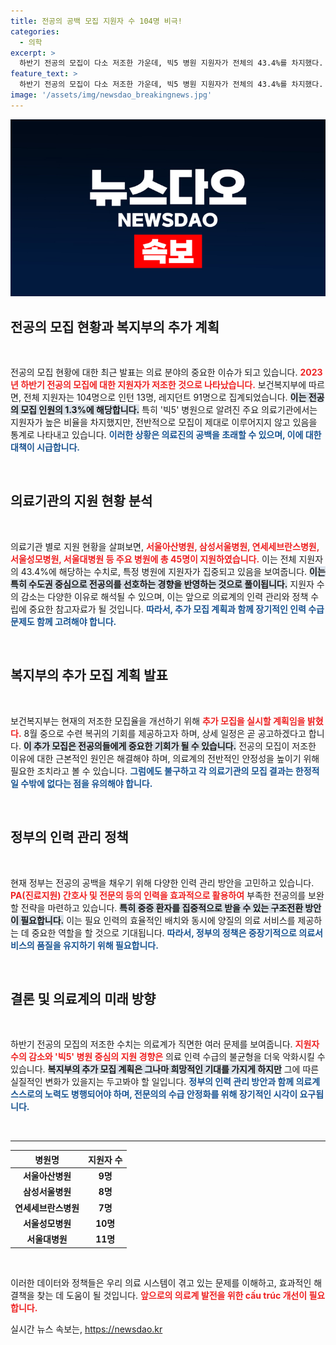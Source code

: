 ```yaml
---
title: 전공의 공백 모집 지원자 수 104명 비극!
categories:
  - 의학
excerpt: >
  하반기 전공의 모집이 다소 저조한 가운데, 빅5 병원 지원자가 전체의 43.4%를 차지했다. 복지부는 수련 복귀 기회를 위해 추가 모집을 실시할 예정이다. 전공의 채용의 새로운 전환점이 될 이번 기회를 놓치지 마세요!
feature_text: >
  하반기 전공의 모집이 다소 저조한 가운데, 빅5 병원 지원자가 전체의 43.4%를 차지했다. 복지부는 수련 복귀 기회를 위해 추가 모집을 실시할 예정이다. 전공의 채용의 새로운 전환점이 될 이번 기회를 놓치지 마세요!
image: '/assets/img/newsdao_breakingnews.jpg'
---
```


<p><img src="/assets/img/newsdao_breakingnews.jpg" alt="firstkoreanews 속보" /></p>

<h2 data-ke-size="size26">전공의 모집 현황과 복지부의 추가 계획</h2>

<p data-ke-size="size16">&nbsp;</p>

<p>전공의 모집 현황에 대한 최근 발표는 의료 분야의 중요한 이슈가 되고 있습니다. <b><span style="color: #ee2323;">2023년 하반기 전공의 모집에 대한 지원자가 저조한 것으로 나타났습니다.</span></b> 보건복지부에 따르면, 전체 지원자는 104명으로 인턴 13명, 레지던트 91명으로 집계되었습니다. <b><span style="background-color: #21538527;">이는 전공의 모집 인원의 1.3%에 해당합니다.</span></b> 특히 '빅5' 병원으로 알려진 주요 의료기관에서는 지원자가 높은 비율을 차지했지만, 전반적으로 모집이 제대로 이루어지지 않고 있음을 통계로 나타내고 있습니다. <b><span style="color: #1a5490;">이러한 상황은 의료진의 공백을 초래할 수 있으며, 이에 대한 대책이 시급합니다.</span></b></p>

<p data-ke-size="size16">&nbsp;</p>

<h2 data-ke-size="size26">의료기관의 지원 현황 분석</h2>

<p data-ke-size="size16">&nbsp;</p>

<p>의료기관 별로 지원 현황을 살펴보면, <b><span style="color: #ee2323;">서울아산병원, 삼성서울병원, 연세세브란스병원, 서울성모병원, 서울대병원 등 주요 병원에 총 45명이 지원하였습니다.</span></b> 이는 전체 지원자의 43.4%에 해당하는 수치로, 특정 병원에 지원자가 집중되고 있음을 보여줍니다. <b><span style="background-color: #21538527;">이는 특히 수도권 중심으로 전공의를 선호하는 경향을 반영하는 것으로 풀이됩니다.</span></b> 지원자 수의 감소는 다양한 이유로 해석될 수 있으며, 이는 앞으로 의료계의 인력 관리와 정책 수립에 중요한 참고자료가 될 것입니다. <b><span style="color: #1a5490;">따라서, 추가 모집 계획과 함께 장기적인 인력 수급 문제도 함께 고려해야 합니다.</span></b></p>

<p data-ke-size="size16">&nbsp;</p>

<h2 data-ke-size="size26">복지부의 추가 모집 계획 발표</h2>

<p data-ke-size="size16">&nbsp;</p>

<p>보건복지부는 현재의 저조한 모집율을 개선하기 위해 <b><span style="color: #ee2323;">추가 모집을 실시할 계획임을 밝혔다.</span></b> 8월 중으로 수련 복귀의 기회를 제공하고자 하며, 상세 일정은 곧 공고하겠다고 합니다. <b><span style="background-color: #21538527;">이 추가 모집은 전공의들에게 중요한 기회가 될 수 있습니다.</span></b> 전공의 모집이 저조한 이유에 대한 근본적인 원인은 해결해야 하며, 의료계의 전반적인 안정성을 높이기 위해 필요한 조치라고 볼 수 있습니다. <b><span style="color: #1a5490;">그럼에도 불구하고 각 의료기관의 모집 결과는 한정적일 수밖에 없다는 점을 유의해야 합니다.</span></b></p>

<p data-ke-size="size16">&nbsp;</p>

<h2 data-ke-size="size26">정부의 인력 관리 정책</h2>

<p data-ke-size="size16">&nbsp;</p>

<p>현재 정부는 전공의 공백을 채우기 위해 다양한 인력 관리 방안을 고민하고 있습니다. <b><span style="color: #ee2323;">PA(진료지원) 간호사 및 전문의 등의 인력을 효과적으로 활용하여</span></b> 부족한 전공의를 보완할 전략을 마련하고 있습니다. <b><span style="background-color: #21538527;">특히 중증 환자를 집중적으로 받을 수 있는 구조전환 방안이 필요합니다.</span></b> 이는 필요 인력의 효율적인 배치와 동시에 양질의 의료 서비스를 제공하는 데 중요한 역할을 할 것으로 기대됩니다. <b><span style="color: #1a5490;">따라서, 정부의 정책은 중장기적으로 의료서비스의 품질을 유지하기 위해 필요합니다.</span></b></p>

<p data-ke-size="size16">&nbsp;</p>

<h2 data-ke-size="size26">결론 및 의료계의 미래 방향</h2>

<p data-ke-size="size16">&nbsp;</p>

<p>하반기 전공의 모집의 저조한 수치는 의료계가 직면한 여러 문제를 보여줍니다. <b><span style="color: #ee2323;">지원자 수의 감소와 '빅5' 병원 중심의 지원 경향은</span></b> 의료 인력 수급의 불균형을 더욱 악화시킬 수 있습니다. <b><span style="background-color: #21538527;">복지부의 추가 모집 계획은 그나마 희망적인 기대를 가지게 하지만</span></b> 그에 따른 실질적인 변화가 있을지는 두고봐야 할 일입니다. <b><span style="color: #1a5490;">정부의 인력 관리 방안과 함께 의료계 스스로의 노력도 병행되어야 하며, 전문의의 수급 안정화를 위해 장기적인 시각이 요구됩니다.</span></b></p>

<p data-ke-size="size16">&nbsp;</p>

<hr>

<table style="width: 100%;">
    <thead>
        <tr>
            <th style="text-align: center;">병원명</th>
            <th style="text-align: center;">지원자 수</th>
        </tr>
    </thead>
    <tbody>
        <tr>
            <td style="text-align: center; height: 17px;"><b>서울아산병원</b></td>
            <td style="text-align: center; height: 17px;"><b>9명</b></td>
        </tr>
        <tr>
            <td style="text-align: center; height: 17px;"><b>삼성서울병원</b></td>
            <td style="text-align: center; height: 17px;"><b>8명</b></td>
        </tr>
        <tr>
            <td style="text-align: center; height: 17px;"><b>연세세브란스병원</b></td>
            <td style="text-align: center; height: 17px;"><b>7명</b></td>
        </tr>
        <tr>
            <td style="text-align: center; height: 17px;"><b>서울성모병원</b></td>
            <td style="text-align: center; height: 17px;"><b>10명</b></td>
        </tr>
        <tr>
            <td style="text-align: center; height: 17px;"><b>서울대병원</b></td>
            <td style="text-align: center; height: 17px;"><b>11명</b></td>
        </tr>
    </tbody>
</table>

<p data-ke-size="size16">&nbsp;</p> 

<p>이러한 데이터와 정책들은 우리 의료 시스템이 겪고 있는 문제를 이해하고, 효과적인 해결책을 찾는 데 도움이 될 것입니다. <b><span style="color: #ee2323;">앞으로의 의료계 발전을 위한 cấu trúc 개선이 필요합니다.</span></b></p>
실시간 뉴스 속보는, <a href="https://newsdao.kr" rel="dofollow">https://newsdao.kr</a>


